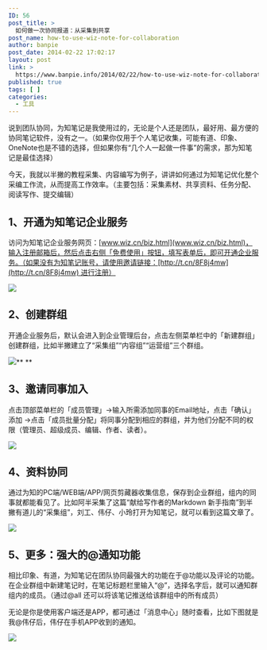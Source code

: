 ```yaml
---
ID: 56
post_title: >
  如何做一次协同报道：从采集到共享
post_name: how-to-use-wiz-note-for-collaboration
author: banpie
post_date: 2014-02-22 17:02:17
layout: post
link: >
  https://www.banpie.info/2014/02/22/how-to-use-wiz-note-for-collaboration/
published: true
tags: [ ]
categories:
  - 工具
---
```

说到团队协同，为知笔记是我使用过的，无论是个人还是团队，最好用、最方便的协同笔记软件，没有之一。（如果你仅用于个人笔记收集，可能有道、印象、OneNote也是不错的选择，但如果你有“几个人一起做一件事”的需求，那为知笔记是最佳选择）

今天，我就以半撇的教程采集、内容编写为例子，讲讲如何通过为知笔记优化整个采编工作流，从而提高工作效率。（主要包括：采集素材、共享资料、任务分配、阅读写作、提交编辑）

## 1、开通为知笔记企业服务

访问为知笔记企业服务网页：[www.wiz.cn/biz.html](www.wiz.cn/biz.html)，输入注册邮箱后，然后点击右侧「免费使用」按钮，填写表单后，即可开通企业服务。（如果没有为知笔记账号，请使用邀请链接：[http://t.cn/8F8j4mw](http://t.cn/8F8j4mw) 进行注册）

![](http://mmbiz.qpic.cn/mmbiz/z3T1vlHdIXibepSxR61Wiah98If9uWReQ40ZPVhkcHnLbnAOozMx4FRYotYJicQAlhMkvdzOXExfQYNyaJ5m3icsbA/0)

## 2、创建群组

开通企业服务后，默认会进入到企业管理后台，点击左侧菜单栏中的「新建群组」创建群组，比如半撇建立了“采集组”“内容组”“运营组”三个群组。

![](http://mmbiz.qpic.cn/mmbiz/z3T1vlHdIXibepSxR61Wiah98If9uWReQ42pnEf0ymRccYvF4ua5S9d9rZrdN8BeGMo9T4aFXMVLRPxocibMRD04g/0)** **

## 3、邀请同事加入

点击顶部菜单栏的「成员管理」-&gt;输入所需添加同事的Email地址，点击「确认」添加 -&gt;点击「成员批量分配」将同事分配到相应的群组，并为他们分配不同的权限（管理员、超级成员、编辑、作者、读者）。

![](http://mmbiz.qpic.cn/mmbiz/z3T1vlHdIXibepSxR61Wiah98If9uWReQ4bLeTFCEHhTJXLUyWUqybDdU6FJ2G37iao5uiaKZxwwwVibPnBeJlZy00A/0)

## 4、资料协同

通过为知的PC端/WEB端/APP/网页剪藏器收集信息，保存到企业群组，组内的同事就都能看见了。比如阿半采集了这篇“献给写作者的Markdown 新手指南”到半撇有道儿的“采集组”，刘工、伟仔、小玲打开为知笔记，就可以看到这篇文章了。

![](http://mmbiz.qpic.cn/mmbiz/z3T1vlHdIXibepSxR61Wiah98If9uWReQ4zqicfrgVgmXXzBRssMH9bGicneoBctVLk1DXamt0zG5sFrMEXVy7kVpg/0)

## 5、更多：强大的@通知功能

相比印象、有道，为知笔记在团队协同最强大的功能在于@功能以及评论的功能。在企业群组中新建笔记时，在笔记标题栏里输入“@”，选择名字后，就可以通知群组内的成员。（通过@all 还可以将该笔记推送给该群组中的所有成员）

无论是你是使用客户端还是APP，都可通过「消息中心」随时查看，比如下图就是我@伟仔后，伟仔在手机APP收到的通知。

![](http://mmbiz.qpic.cn/mmbiz/z3T1vlHdIXibepSxR61Wiah98If9uWReQ4W5kHUgOCfW1axI2Oicgn4x1mcuayGgGzUNDGADSvwjo358icFT0icgLyg/0)